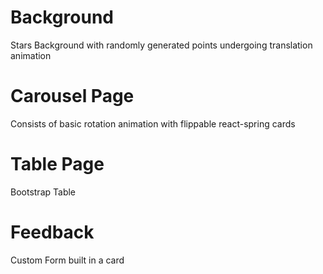 # Background
Stars Background with randomly generated points undergoing translation animation

# Carousel Page
Consists of basic rotation animation with flippable react-spring cards

# Table Page
Bootstrap Table

# Feedback
Custom Form built in a card
